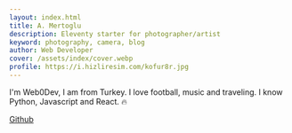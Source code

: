 ```yaml
---
layout: index.html
title: A. Mertoglu
description: Eleventy starter for photographer/artist
keyword: photography, camera, blog
author: Web Developer
cover: /assets/index/cover.webp
profile: https://i.hizliresim.com/kofur8r.jpg
---
```


I'm Web0Dev, I am from Turkey. I love football, music and traveling. I know Python, Javascript and React. 🔥

<a href='https://github.com/web0dev'>Github</a>
